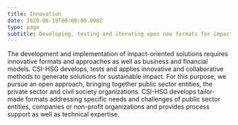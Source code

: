 ```yaml
---
title: Innovation
date: 2020-06-19T00:00:00.000Z
type: page
subtitle: Developing, testing and iterating upon new formats for impact
---
```

The development and implementation of impact-oriented solutions requires innovative formats and approaches as well as business and financial models. CSI-HSG develops, tests and applies innovative and collaborative methods to generate solutions for sustainable impact. For this purpose, we pursue an open approach, bringing together public sector entities, the private sector and civil society organizations. CSI-HSG develops tailor-made formats addressing specific needs and challenges of public sector entities, companies or non-profit organizations and provides process support as well as technical expertise.